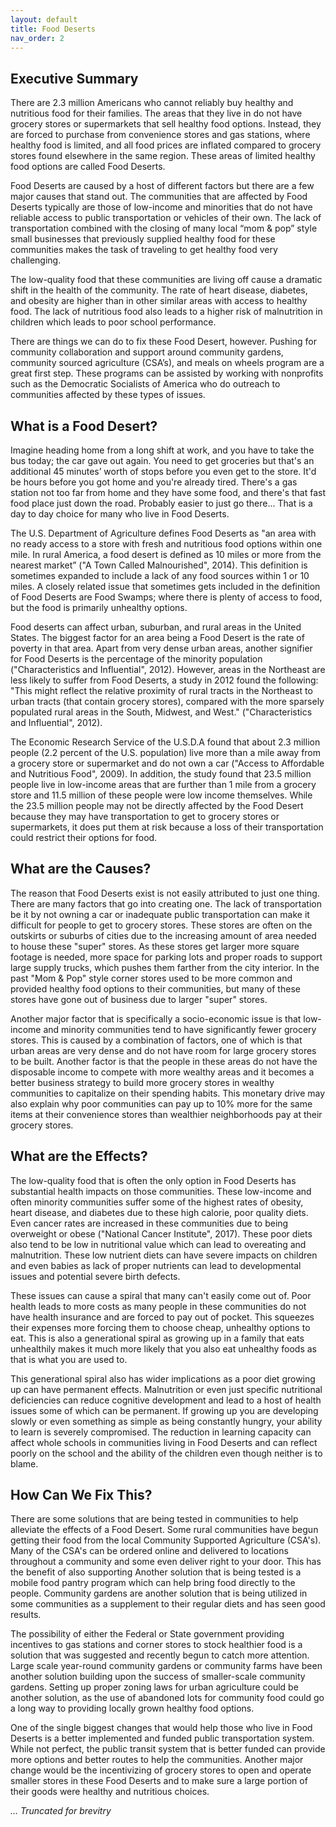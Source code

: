 ```yaml
---
layout: default
title: Food Deserts
nav_order: 2
---
```


## Executive Summary

There are 2.3 million Americans who cannot reliably buy healthy and nutritious food for their families. The areas that they live in do not have grocery stores or supermarkets that sell healthy food options. Instead, they are forced to purchase from convenience stores and gas stations, where healthy food is limited, and all food prices are inflated compared to grocery stores found elsewhere in the same region. These areas of limited healthy food options are called Food Deserts.

Food Deserts are caused by a host of different factors but there are a few major causes that stand out. The communities that are affected by Food Deserts typically are those of low-income and minorities that do not have reliable access to public transportation or vehicles of their own. The lack of transportation combined with the closing of many local “mom & pop” style small businesses that previously supplied healthy food for these communities makes the task of traveling to get healthy food very challenging.

The low-quality food that these communities are living off cause a dramatic shift in the health of the community. The rate of heart disease, diabetes, and obesity are higher than in other similar areas with access to healthy food. The lack of nutritious food also leads to a higher risk of malnutrition in children which leads to poor school performance.

There are things we can do to fix these Food Desert, however. Pushing for community collaboration and support around community gardens, community sourced agriculture (CSA’s), and meals on wheels program are a great first step. These programs can be assisted by working with nonprofits such as the Democratic Socialists of America who do outreach to communities affected by these types of issues.

## What is a Food Desert?

Imagine heading home from a long shift at work, and you have to take the bus today; the car gave out again. You need to get groceries but that's an additional 45 minutes’ worth of stops before you even get to the store. It'd be hours before you got home and you're already tired. There's a gas station not too far from home and they have some food, and there's that fast food place just down the road. Probably easier to just go there... That is a day to day choice for many who live in Food Deserts.

The U.S. Department of Agriculture defines Food Deserts as "an area with no ready access to a store with fresh and nutritious food options within one mile. In rural America, a food desert is defined as 10 miles or more from the nearest market” ("A Town Called Malnourished", 2014). This definition is sometimes expanded to include a lack of any food sources within 1 or 10 miles. A closely related issue that sometimes gets included in the definition of Food Deserts are Food Swamps; where there is plenty of access to food, but the food is primarily unhealthy options. 

Food deserts can affect urban, suburban, and rural areas in the United States. The biggest factor for an area being a Food Desert is the rate of poverty in that area. Apart from very dense urban areas, another signifier for Food Deserts is the percentage of the minority population ("Characteristics and Influential", 2012). However, areas in the Northeast are less likely to suffer from Food Deserts, a study in 2012 found the following: "This might reflect the relative proximity of rural tracts in the Northeast to urban tracts (that contain grocery stores), compared with the more sparsely populated rural areas in the South, Midwest, and West." ("Characteristics and Influential", 2012).

The Economic Research Service of the U.S.D.A found that about 2.3 million people (2.2 percent of the U.S. population) live more than a mile away from a grocery store or supermarket and do not own a car ("Access to Affordable and Nutritious Food", 2009). In addition, the study found that 23.5 million people live in low-income areas that are further than 1 mile from a grocery store and 11.5 million of these people were low income themselves. While the 23.5 million people may not be directly affected by the Food Desert because they may have transportation to get to grocery stores or supermarkets, it does put them at risk because a loss of their transportation could restrict their options for food.

## What are the Causes?

The reason that Food Deserts exist is not easily attributed to just one thing. There are many factors that go into creating one. The lack of transportation be it by not owning a car or inadequate public transportation can make it difficult for people to get to grocery stores. These stores are often on the outskirts or suburbs of cities due to the increasing amount of area needed to house these "super" stores. As these stores get larger more square footage is needed, more space for parking lots and proper roads to support large supply trucks, which pushes them farther from the city interior. In the past "Mom & Pop" style corner stores used to be more common and provided healthy food options to their communities, but many of these stores have gone out of business due to larger "super" stores.

Another major factor that is specifically a socio-economic issue is that low-income and minority communities tend to have significantly fewer grocery stores. This is caused by a combination of factors, one of which is that urban areas are very dense and do not have room for large grocery stores to be built. Another factor is that the people in these areas do not have the disposable income to compete with more wealthy areas and it becomes a better business strategy to build more grocery stores in wealthy communities to capitalize on their spending habits. This monetary drive may also explain why poor communities can pay up to 10% more for the same items at their convenience stores than wealthier neighborhoods pay at their grocery stores.

## What are the Effects?

The low-quality food that is often the only option in Food Deserts has substantial health impacts on those communities. These low-income and often minority communities suffer some of the highest rates of obesity, heart disease, and diabetes due to these high calorie, poor quality diets. Even cancer rates are increased in these communities due to being overweight or obese ("National Cancer Institute", 2017). These poor diets also tend to be low in nutritional value which can lead to overeating and malnutrition. These low nutrient diets can have severe impacts on children and even babies as lack of proper nutrients can lead to developmental issues and potential severe birth defects.

These issues can cause a spiral that many can't easily come out of. Poor health leads to more costs as many people in these communities do not have health insurance and are forced to pay out of pocket. This squeezes their expenses more forcing them to choose cheap, unhealthy options to eat. This is also a generational spiral as growing up in a family that eats unhealthily makes it much more likely that you also eat unhealthy foods as that is what you are used to.

This generational spiral also has wider implications as a poor diet growing up can have permanent effects. Malnutrition or even just specific nutritional deficiencies can reduce cognitive development and lead to a host of health issues some of which can be permanent. If growing up you are developing slowly or even something as simple as being constantly hungry, your ability to learn is severely compromised. The reduction in learning capacity can affect whole schools in communities living in Food Deserts and can reflect poorly on the school and the ability of the children even though neither is to blame.

## How Can We Fix This?

There are some solutions that are being tested in communities to help alleviate the effects of a Food Desert. Some rural communities have begun getting their food from the local Community Supported Agriculture (CSA's). Many of the CSA's can be ordered online and delivered to locations throughout a community and some even deliver right to your door. This has the benefit of also supporting Another solution that is being tested is a mobile food pantry program which can help bring food directly to the people. Community gardens are another solution that is being utilized in some communities as a supplement to their regular diets and has seen good results.

The possibility of either the Federal or State government providing incentives to gas stations and corner stores to stock healthier food is a solution that was suggested and recently begun to catch more attention. Large scale year-round community gardens or community farms have been another solution building upon the success of smaller-scale community gardens. Setting up proper zoning laws for urban agriculture could be another solution, as the use of abandoned lots for community food could go a long way to providing locally grown healthy food options.

One of the single biggest changes that would help those who live in Food Deserts is a better implemented and funded public transportation system. While not perfect, the public transit system that is better funded can provide more options and better routes to help the communities. Another major change would be the incentivizing of grocery stores to open and operate smaller stores in these Food Deserts and to make sure a large portion of their goods were healthy and nutritious choices.

*... Truncated for brevitry*

